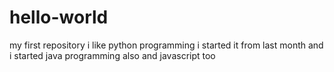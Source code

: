# hello-world
my first repository
i like python programming i started it from last month
and i started java programming also
and javascript too

